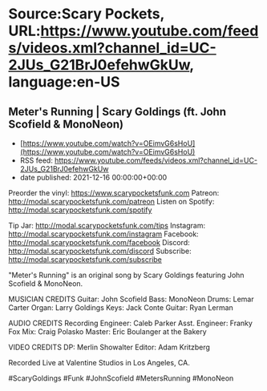 # Source:Scary Pockets, URL:https://www.youtube.com/feeds/videos.xml?channel_id=UC-2JUs_G21BrJ0efehwGkUw, language:en-US

## Meter's Running | Scary Goldings (ft. John Scofield & MonoNeon)
 - [https://www.youtube.com/watch?v=OEimvG6sHoU](https://www.youtube.com/watch?v=OEimvG6sHoU)
 - RSS feed: https://www.youtube.com/feeds/videos.xml?channel_id=UC-2JUs_G21BrJ0efehwGkUw
 - date published: 2021-12-16 00:00:00+00:00

Preorder the vinyl: https://www.scarypocketsfunk.com
Patreon: http://modal.scarypocketsfunk.com/patreon
Listen on Spotify: http://modal.scarypocketsfunk.com/spotify

Tip Jar: http://modal.scarypocketsfunk.com/tips
Instagram: http://modal.scarypocketsfunk.com/instagram
Facebook: http://modal.scarypocketsfunk.com/facebook
Discord: http://modal.scarypocketsfunk.com/discord
Subscribe: http://modal.scarypocketsfunk.com/subscribe

"Meter's Running" is an original song by Scary Goldings featuring John Scofield & MonoNeon.

MUSICIAN CREDITS
Guitar: John Scofield
Bass: MonoNeon
Drums: Lemar Carter
Organ: Larry Goldings
Keys: Jack Conte
Guitar: Ryan Lerman

AUDIO CREDITS
Recording Engineer: Caleb Parker
Asst. Engineer: Franky Fox
Mix: Craig Polasko
Master: Eric Boulanger at the Bakery

VIDEO CREDITS
DP: Merlin Showalter
Editor: Adam Kritzberg

Recorded Live at Valentine Studios in Los Angeles, CA.

#ScaryGoldings #Funk #JohnScofield #MetersRunning #MonoNeon

